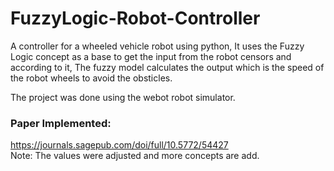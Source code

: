 # FuzzyLogic-Robot-Controller
A controller for a wheeled vehicle robot using python, It uses the Fuzzy Logic concept as a base to get the input from the robot censors
and according to it, The fuzzy model calculates the output which is the speed of the robot wheels to avoid the obsticles.</br>

The project was done using the webot robot simulator.</br>

### Paper Implemented:
https://journals.sagepub.com/doi/full/10.5772/54427
</br>Note: The values were adjusted and more concepts are add.
